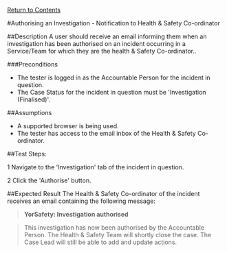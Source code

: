 [Return to Contents](https://github.com/infojam-james/test-cases/blob/master/Contents.md)

#Authorising an Investigation - Notification to Health & Safety Co-ordinator

##Description
A user should receive an email informing them when an investigation has been authorised on an incident occurring in a Service/Team for which they are the health & Safety Co-ordinator..

###Preconditions 
+ The tester is logged in as the Accountable Person for the incident in question.
+ The Case Status for the incident in question must be 'Investigation (Finalised)'.

##Assumptions
+ A supported browser is being used.
+ The tester has access to the email inbox of the Health & Safety Co-ordinator.

##Test Steps:

1 Navigate to the 'Investigation' tab of the incident in question.

2 Click the 'Authorise' button.

##Expected Result
The Health & Safety Co-ordinator of the incident receives an email containing the following message:

>**YorSafety: Investigation authorised**

>This investigation has now been authorised by the Accountable Person.  The Health & Safety Team will shortly close the case.  The Case Lead will still be able to add and update actions.
